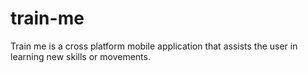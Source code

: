 # train-me
Train me is a cross platform mobile application that assists the user in learning new skills or movements.
